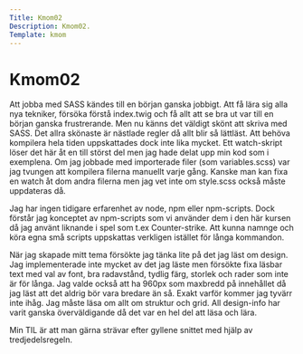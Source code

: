 ```yaml
---
Title: Kmom02
Description: Kmom02.
Template: kmom
---
```


Kmom02
==========================

Att jobba med SASS kändes till en början ganska jobbigt. Att få lära sig alla nya tekniker, försöka förstå index.twig och få allt att se bra ut var till en början
ganska frustrerande. Men nu känns det väldigt skönt att skriva med SASS. Det allra skönaste är nästlade regler då allt blir så lättläst. Att behöva kompilera hela tiden
uppskattades dock inte lika mycket. Ett watch-skript löser det här åt en till störst del men jag hade delat upp min kod som i exemplena. Om jag jobbade med importerade filer (som variables.scss) var jag tvungen att kompilera filerna manuellt varje gång. Kanske man kan fixa en watch åt dom andra filerna men jag vet inte om style.scss också måste uppdateras då.

Jag har ingen tidigare erfarenhet av node, npm eller npm-scripts. Dock förstår jag konceptet av npm-scripts som vi använder dem i den här kursen då jag använt
liknande i spel som t.ex Counter-strike. Att kunna namnge och köra egna små scripts uppskattas verkligen istället för långa kommandon.

När jag skapade mitt tema försökte jag tänka lite på det jag läst om design. Jag implementerade inte mycket av det jag läste men försökte fixa läsbar text med
val av font, bra radavstånd, tydlig färg, storlek och rader som inte är för långa. Jag valde också att ha 960px som maxbredd på innehållet då jag läst att
det aldrig bör vara bredare än så. Exakt varför kommer jag tyvärr inte ihåg. Jag måste läsa om allt om struktur och grid. All design-info har varit ganska
överväldigande då det var en hel del att läsa och lära.

Min TIL är att man gärna strävar efter gyllene snittet med hjälp av tredjedelsregeln.
